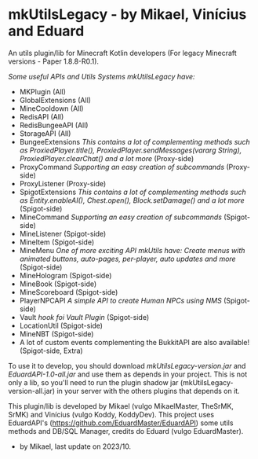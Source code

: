 # mkUtilsLegacy - by Mikael, Vinícius and Eduard
An utils plugin/lib for Minecraft Kotlin developers (For legacy Minecraft versions - Paper 1.8.8-R0.1).

*Some useful APIs and Utils Systems mkUtilsLegacy have:*

- MKPlugin (All)
- GlobalExtensions (All)
- MineCooldown (All)
- RedisAPI (All)
- RedisBungeeAPI (All)
- StorageAPI (All)
- BungeeExtensions *This contains a lot of complementing methods such as *ProxiedPlayer.title()*, *ProxiedPlayer.sendMessages(vararg String)*, *ProxiedPlayer.clearChat()* and a lot more* (Proxy-side)
- ProxyCommand *Supporting an easy creation of subcommands* (Proxy-side)
- ProxyListener (Proxy-side)
- SpigotExtensions *This contains a lot of complementing methods such as *Entity.enableAI()*, *Chest.open()*, *Block.setDamage()* and a lot more* (Spigot-side)
- MineCommand *Supporting an easy creation of subcommands* (Spigot-side)
- MineListener (Spigot-side)
- MineItem (Spigot-side)
- MineMenu *One of more exciting API mkUtils have: Create menus with animated buttons, auto-pages, per-player, auto updates and more* (Spigot-side)
- MineHologram (Spigot-side)
- MineBook (Spigot-side)
- MineScoreboard (Spigot-side)
- PlayerNPCAPI *A simple API to create Human NPCs using NMS* (Spigot-side)
- Vault *hook foi Vault Plugin* (Spigot-side)
- LocationUtil (Spigot-side)
- MineNBT (Spigot-side)
- A lot of custom events complementing the BukkitAPI are also available! (Spigot-side, Extra)

To use it to develop, you should download *mkUtilsLegacy-version.jar* and *EduardAPI-1.0-all.jar* and use them as depends in your project.
This is not only a lib, so you'll need to run the plugin shadow jar (mkUtilsLegacy-version-all.jar) in your server with the others plugins that depends on it.

This plugin/lib is developed by Mikael (vulgo MikaelMaster, TheSrMK, SrMK) and Vinícius (vulgo Koddy, KoddyDev). This project uses EduardAPI's (https://github.com/EduardMaster/EduardAPI) some utils methods and DB/SQL Manager, credits do Eduard (vulgo EduardMaster).

- by Mikael, last update on 2023/10.
